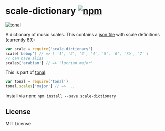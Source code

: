 # scale-dictionary [![npm](https://img.shields.io/npm/v/scale-dictionary.svg)](https://www.npmjs.com/package/scale-dictionary)

[![tonal](https://img.shields.io/badge/tonal-scale--dictionary-yellow.svg)](https://www.npmjs.com/browse/keyword/tonal)

A dictionary of music scales. This contains a [json file](https://github.com/danigb/scale-dictionary/blob/master/scales.json) with scale definitions (currently 89):

```js
var scale = require('scale-dictionary')
scale['bebop'] // => [ '1', '2', '3', '4', '5', '6', '7b', '7' ]
// can have alias
scales['arabian'] // => 'locrian major'
```

This is part of [tonal](https://github.com/danigb/tonal):

```js
var tonal = require('tonal')
tonal.scales['major'] // => ...
```

Install via npm: `npm install --save scale-dictionary`

## License

MIT License
